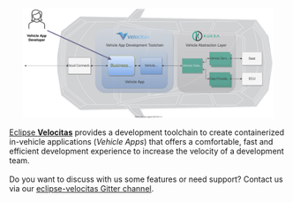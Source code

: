 <p align="center">
<img src="https://github.com/eclipse-velocitas/velocitas-docs/blob/main/content/en/docs/about/use_cases/use_case.drawio.svg" alt="drawing" style="width:90%;"/>
</p>
<a href="https://websites.eclipseprojects.io/velocitas">Eclipse <b>Velocitas</b></a> provides a development toolchain to create containerized in-vehicle applications (<i>Vehicle Apps</i>) that offers a comfortable, fast and efficient development experience to increase the velocity of a development team. </br></br>
Do you want to discuss with us some features or need support? Contact us via our <a href="https://app.gitter.im/#/room/#eclipse-velocitas_community:gitter.im">eclipse-velocitas Gitter channel</a>.
